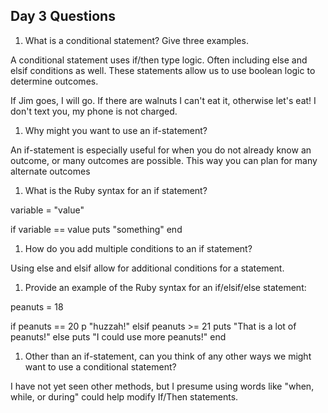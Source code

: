 ## Day 3 Questions

1. What is a conditional statement? Give three examples.

A conditional statement uses if/then type logic. Often including else and elsif
conditions as well. These statements allow us to use boolean logic to determine outcomes.

If Jim goes, I will go.
If there are walnuts I can't eat it, otherwise let's eat!
I don't text you, my phone is not charged.

1. Why might you want to use an if-statement?

An if-statement is especially useful for when you do not already know an
outcome, or many outcomes are possible. This way you can plan for many
alternate outcomes

1. What is the Ruby syntax for an if statement?

variable = "value"

if variable == value
  puts "something"
end

1. How do you add multiple conditions to an if statement?

Using else and elsif allow for additional conditions for a statement.

1. Provide an example of the Ruby syntax for an if/elsif/else statement:

peanuts = 18

if peanuts == 20
  p "huzzah!"
elsif peanuts >= 21
  puts "That is a lot of peanuts!"
else
  puts "I could use more peanuts!"
end

1. Other than an if-statement, can you think of any other ways we might want to
use a conditional statement?

I have not yet seen other methods, but I presume using words like "when, while, 
or during" could help modify If/Then statements.
